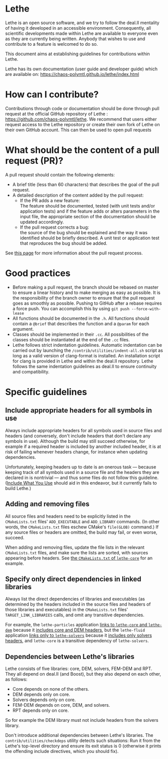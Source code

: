 # Lethe

Lethe is an open source software, and we try to follow the deal.II mentality of having it
developed in an accessible environment. Consequently, all scientific
developments made within Lethe are available to everyone even as they are
currently being written. Anybody that wishes to use and contribute to a feature
is welcomed to do so.

This document aims at establishing guidelines for contributions within Lethe.

Lethe has its own documentation (user guide and developer guide) which are available on: https://chaos-polymtl.github.io/lethe/index.html


# How can I contribute?

Contributions through code or documentation should be done through pull
request at the official GitHub repository of Lethe : https://github.com/chaos-polymtl/lethe.
We recommend that users either request access to the Lethe repository or
create their own fork of Lethe on their own GitHub account. This can then be
used to open pull requests

# What should be the content of a pull request (PR)?

A pull request should contain the following elements:

- A brief title (less than 60 characters) that describes the goal of the pull
request.
- A detailed description of the content added by the pull request:
  * If the PR adds a new feature:\
    The feature should be documented, tested (with unit tests and/or application tests) 
    and if the feature adds or alters parameters in the input file, the appropriate section 
    of the documentation should be updated accordingly.
  * If the pull request corrects a bug:\
    the source of the bug should be explained and the way it was identified should be briefly described. 
    A unit test or application test that reproduces the bug should be added.

See [this page](https://chaos-polymtl.github.io/lethe/documentation/contributing.html#pull-requests) for more information about the pull request process.


# Good practices

- Before making a pull request, the branch should be rebased on master to ensure
a linear history and to make merging as easy as possible. It is the responsibility
of the branch owner to ensure that the pull request goes as smoothly as possible.
Pushing to GitHub after a rebase requires a force push. You can accomplish
this by using `git push --force-with-lease`
- All functions should be documented in the `.h`. All functions should contain
a `@brief` that describes the function and a `@param` for each argument.
- Classes should be implemented in their `.cc`. All possibilities of the classes
should be instantiated at the end of the `.cc` files.
- Lethe follows strict indentation guidelines. Automatic indentation can be
carried out by launching the `/contrib/utilities/indent-all.sh` script as
long as a valid version of clang-format is installed. An installation script for
clang is provided in Lethe and within the deal.II repository. Lethe follows the
same indentation guidelines as deal.II to ensure continuity and compatibility.

# Specific guidelines

## Include appropriate headers for all symbols in use

Always include appropriate headers for all symbols used in source files
and headers (and conversely, don't include headers that don't declare
any symbols in use).
Although the build may still succeed otherwise, for example if a
required header is included by another included header, it is at risk of
failing whenever headers change, for instance when updating
dependencies.

Unfortunately, keeping headers up to date is an onerous task — because
keeping track of all symbols used in a source file and the headers they
are declared in is nontrivial — and thus some files do not follow this
guideline.
([Include What You Use][] should aid in this endeavor, but it currently
fails to build Lethe.)

[Include What You Use]: https://github.com/include-what-you-use/include-what-you-use

## Adding and removing files

All source files and headers need to be explicitly listed in the
`CMakeLists.txt` files' `ADD_EXECUTABLE` and `ADD_LIBRARY` commands.
(In other words, the `CMakeLists.txt` files eschew CMake's `file(GLOB)`
command.)
If any source files or headers are omitted, the build may fail, or even
worse, succeed.

When adding and removing files, update the file lists in the relevant
`CMakeLists.txt` files, and make sure the lists are sorted, with sources
appearing before headers.
See [the `CMakeLists.txt` of `lethe-core`](source/core/CMakeLists.txt)
for an example.

## Specify only direct dependencies in linked libraries

Always list the direct dependencies of libraries and executables (as
determined by the headers included in the source files and headers of
those libraries and executables) in the `CMakeLists.txt` files'
`TARGET_LINK_LIBRARIES` calls, and omit any transitive dependencies.

For example, the `lethe-particles` application
[links to `lethe-core` and `lethe-dem`](applications/lethe-particles/CMakeLists.txt)
because it
[includes core and DEM headers](applications/lethe-particles/dem.cc),
but the `lethe-fluid` application
[links only to `lethe-solvers`](applications/lethe-fluid/CMakeLists.txt)
because it
[includes only solvers headers](applications/lethe-fluid/gls_navier_stokes.cc),
and `lethe-core` is a transitive dependency of `lethe-solvers`.

## Dependencies between Lethe's libraries

Lethe consists of five libraries: core, DEM, solvers, FEM-DEM and RPT.
They all depend on deal.II (and Boost), but they also depend on each
other, as follows:

- Core depends on none of the others.
- DEM depends only on core.
- Solvers depends only on core.
- FEM-DEM depends on core, DEM, and solvers.
- RPT depends only on core.

So for example the DEM library must not include headers from the solvers
library.

Don't introduce additional dependencies between Lethe's libraries.
The `contrib/utilities/checkdeps` utility detects such situations:
Run it from the Lethe's top-level directory and ensure its exit status
is 0 (otherwise it prints the offending include directives, which you
should fix).
